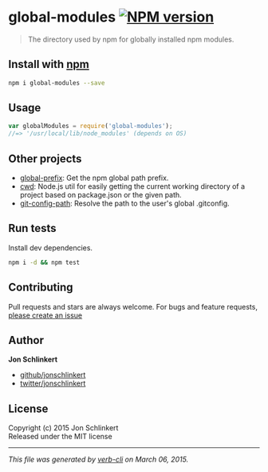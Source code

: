 # global-modules [![NPM version](https://badge.fury.io/js/global-modules.svg)](http://badge.fury.io/js/global-modules)

> The directory used by npm for globally installed npm modules.

## Install with [npm](npmjs.org)

```bash
npm i global-modules --save
```

## Usage

```js
var globalModules = require('global-modules');
//=> '/usr/local/lib/node_modules' (depends on OS)
```

## Other projects
* [global-prefix](https://github.com/jonschlinkert/global-prefix): Get the npm global path prefix.
* [cwd](https://github.com/jonschlinkert/cwd): Node.js util for easily getting the current working directory of a project based on package.json or the given path.
* [git-config-path](https://github.com/jonschlinkert/git-config-path): Resolve the path to the user's global .gitconfig.

## Run tests
Install dev dependencies.

```bash
npm i -d && npm test
```


## Contributing
Pull requests and stars are always welcome. For bugs and feature requests, [please create an issue](https://github.com/jonschlinkert/global-modules/issues)


## Author

**Jon Schlinkert**
 
+ [github/jonschlinkert](https://github.com/jonschlinkert)
+ [twitter/jonschlinkert](http://twitter.com/jonschlinkert) 

## License
Copyright (c) 2015 Jon Schlinkert  
Released under the MIT license

***

_This file was generated by [verb-cli](https://github.com/assemble/verb-cli) on March 06, 2015._

